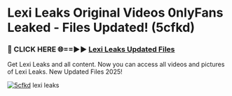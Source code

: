 # Lexi Leaks Original Videos 0nlyFans Leaked - Files Updated! (5cfkd)

<h3>🔴 CLICK HERE 🌐==►► <a href="https://tinyurl.com/3hn5wdd3" rel="nofollow">Lexi Leaks Updated Files</a></h3>

Get Lexi Leaks and all content. Now you can access all videos and pictures of Lexi Leaks. New Updated Files 2025!

[![5cfkd](https://i.imgur.com/4HnBqBT.gif)](https://tinyurl.com/3hn5wdd3)
lexi leaks